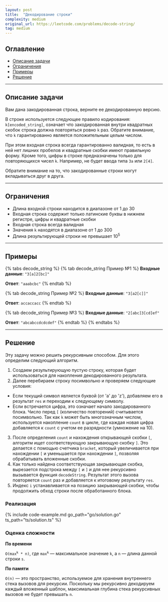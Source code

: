 ```yaml
---
layout: post
title:  "Декодирование строки"
complexity: medium
original_url: https://leetcode.com/problems/decode-string/
tag: medium
---
```


## Оглавление

- [Описание задачи](#описание-задачи)
- [Ограничения](#ограничения)
- [Примеры](#примеры)
- [Решение](#решение)

---

## Описание задачи

Вам дана закодированная строка, верните ее декодированную версию.

В строке используется следующее правило кодирования: `k[encoded_string]`, означает что закодированная внутри квадратных
скобок строка должна повторяться ровно `k` раз.
Обратите внимание, что `k` гарантированно является положительным целым числом.

При этом входная строка всегда гарантированно валидная, то есть в ней нет лишних пробелов и квадратные скобки имеют правильную форму.
Кроме того, цифры в строке предназначены только для повторяющихся чисел `k`. 
Например, не будет ввода типа `3a` или `2[4]`.

Обратите внимание на то, что закодированные строки могут вкладываться друг в друга.

---

## Ограничения

- Длина входной строки находится в диапазоне от 1 до 30
- Входная строка содержит только латинские буквы в нижнем регистре, цифры и квадратные скобки
- Входная строка всегда валидная
- Значения `k` находятся в диапазоне от 1 до 300
- Длина результирующей строки не превышает 10<sup>5</sup>

---

## Примеры

{% tabs decode_string %}
{% tab decode_string Пример №1 %}
**Входные данные**: `"3[a]2[bc]"`

**Ответ**: `"aaabcbc"`
{% endtab %}

{% tab decode_string Пример №2 %}
**Входные данные**: `"3[a2[c]]"`

**Ответ**: `accaccacc`
{% endtab %}

{% tab decode_string Пример №3 %}
**Входные данные**: `"2[abc]3[cd]ef"`

**Ответ**: `"abcabccdcdcdef"`
{% endtab %}
{% endtabs %}

---

## Решение

Эту задачу можно решить рекурсивным способом. Для этого определим следующий алгоритм.

1. Создаем результирующую пустую строку, которая будет использоваться для накопления декодированного результата.
2. Далее перебираем строку посимвольно и проверяем следующие условия:
- Если текущий символ является буквой (от 'a' до 'z'), добавляем его в результат `res` и переходим к следующему символу.
- Если встречается цифра, это означает начало закодированного блока.
Число перед `[` (количество повторений) считывается посимвольно.
Так как `k` может быть многозначным числом, используется накопление `count` в цикле, где каждая новая цифра добавляется к `count` с учетом ее разрядности (умножение на 10).
3. После определения `count` и нахождения открывающей скобки `[`, алгоритм ищет соответствующую закрывающую скобку `]`. 
Это делается с помощью счетчика `bracket`, который увеличивается при нахождении `[` и уменьшается при нахождении `]`, позволяя обрабатывать вложенные скобки.
4. Как только найдена соответствующая закрывающая скобка, вырезается подстрока между `[` и `]` и для нее рекурсивно вызывается функция `decodeString`.
Результат этого вызова повторяется `count` раз и добавляется к итоговому результату `res`.
5. Индекс `i` устанавливается на позицию закрывающей скобки, чтобы продолжить обход строки после обработанного блока.

### Реализация

{% include code-example.md go_path="go/solution.go" ts_path="ts/solution.ts" %}

### Оценка сложности

**По времени**

<code>O(max<sup>k</sup> * n)</code>, где <code>max<sup>k</sup></code> — максимальное значение `k`, а `n` — длина данной строки `s`.

**По памяти**

`O(n)` — это пространство, используемое для хранения внутреннего стека вызовов для рекурсии.
Поскольку мы рекурсивно декодируем каждый вложенный шаблон, максимальная глубина стека рекурсивных вызовов не будет превышать `n`.
